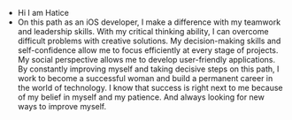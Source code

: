 - Hi I am Hatice
- On this path as an iOS developer, I make a difference with my teamwork and leadership skills. With my critical thinking ability, I can overcome difficult problems with creative solutions. My decision-making skills and self-confidence allow me to focus efficiently at every stage of projects. My social perspective allows me to develop user-friendly applications. By constantly improving myself and taking decisive steps on this path, I work to become a successful woman and build a permanent career in the world of technology. I know that success is right next to me because of my belief in myself and my patience. And always looking for new ways to improve myself.
